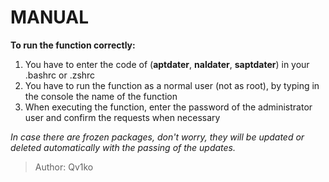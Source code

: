 # MANUAL

__To run the function correctly:__
  1. You have to enter the code of (**aptdater**, **naldater**, **saptdater**) in your .bashrc or .zshrc
  2. You have to run the function as a normal user (not as root), by typing in the console the name of the function
  3. When executing the function, enter the password of the administrator user and confirm the requests when necessary
  
  *In case there are frozen packages, don't worry, they will be updated or deleted automatically with the passing of the updates.*

> Author: Qv1ko
